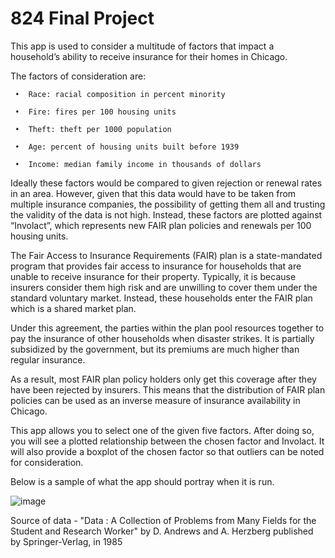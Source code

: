 # 824 Final Project
This app is used to consider a multitude of factors that impact a household’s ability to receive insurance for their homes in Chicago. 

The factors of consideration are: 
 
     •	Race: racial composition in percent minority
 
     •	Fire: fires per 100 housing units
 
     •	Theft: theft per 1000 population
 
     •	Age: percent of housing units built before 1939
 
     •	Income: median family income in thousands of dollars

Ideally these factors would be compared to given rejection or renewal rates in an area. However, given that this data would have to be taken from multiple insurance companies, the possibility of getting them all and trusting the validity of the data is not high. Instead, these factors are plotted against “Involact”, which represents new FAIR plan policies and renewals per 100 housing units. 

The Fair Access to Insurance Requirements (FAIR) plan is a state-mandated program that provides fair access to insurance for households that are unable to receive insurance for their property. Typically, it is because insurers consider them high risk and are unwilling to cover them under the standard voluntary market. Instead, these households enter the FAIR plan which is a shared market plan. 

Under this agreement, the parties within the plan pool resources together to pay the insurance of other households when disaster strikes. It is partially subsidized by the government, but its premiums are much higher than regular insurance. 

As a result, most FAIR plan policy holders only get this coverage after they have been rejected by insurers. This means that the distribution of FAIR plan policies can be used as an inverse measure of insurance availability in Chicago.

This app allows you to select one of the given five factors. After doing so, you will see a plotted relationship between the chosen factor and Involact. It will also provide a boxplot of the chosen factor so that outliers can be noted for consideration. 

Below is a sample of what the app should portray when it is run.

![image](https://user-images.githubusercontent.com/55212814/127678653-a95361eb-6550-460c-8115-3edbe40b606b.png)

Source of data - "Data : A Collection of Problems from Many Fields for the Student and Research Worker" by D. Andrews and A. Herzberg published by Springer-Verlag, in 1985


